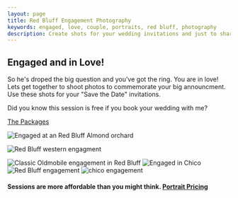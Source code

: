 ```yaml
---
layout: page
title: Red Bluff Engagement Photography
keywords: engaged, love, couple, portraits, red bluff, photography
description: Create shots for your wedding invitations and just to share the big announcement. 
---
```


<div class="hero-unit">
  <h2>Engaged and in Love!</h2>
  <p>So he's droped the big question and you've got the ring. You are in love! Lets get together to shoot photos to commemorate your big announcment. Use these shots for your "Save the Date" invitations.</p>
  <p>Did you know this session is free if you book your wedding with me?</p>
  <p><a class="btn btn-primary btn-large" href="/portrait-photography">The Packages</a></p>
</div>


<img src="http://www.lesliephotos.com/Engagements/Andrew-Shannon-Chico/i-rShns7K/0/X2/almost-blossom-kiss.jpg" alt="Engaged at an Red Bluff Almond orchard" class="img-rounded">

<p class="text-center"><img src="http://www.lesliephotos.com/Engagements/Casey-Jenneca-Red-Bluff-2013/i-jt3bxGd/2/X3/cowboy-engagement.jpg" alt="Red Bluff western engagment" class="img-rounded"></p>

<img src="http://www.lesliephotos.com/Engagements/Lee-Bailey-Red-Bluff-2013/i-F5kJHSL/1/X2/engaged-classic-car.jpg" alt="Classic Oldmobile engagement in Red Bluff" class="img-rounded">

<img src="http://www.lesliephotos.com/Engagements/Robert-Taggard-and-Kendall/i-CnwKrmj/0/X2/honeyrun-bridge-engagement.jpg" alt="Engaged in Chico" class="img-rounded">

<img src="http://www.lesliephotos.com/Engagements/Lee-Bailey-Red-Bluff-2013/i-rN4KRgr/1/X2/engaged-red-bluff.jpg" alt="Red Bluff engagement" class="img-rounded">

<img src="http://www.lesliephotos.com/Engagements/Andrew-Shannon-Chico/i-fCVwSMB/0/X2/peter-pan-kiss.jpg" alt="chico engagement" class="img-rounded">


<br>
<h4>Sessions are more affordable than you might think. <a class="btn btn-primary" href="/portrait-photography">Portrait Pricing</a></h4>
<br>